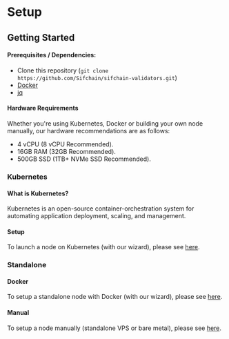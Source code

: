 # Setup

## Getting Started

#### Prerequisites / Dependencies:

- Clone this repository (`git clone https://github.com/Sifchain/sifchain-validators.git`)
- [Docker](https://www.docker.com/get-started)
- [jq](https://stedolan.github.io/jq/)

#### Hardware Requirements

Whether you're using Kubernetes, Docker or building your own node manually, our hardware recommendations are as follows:

* 4 vCPU (8 vCPU Recommended).
* 16GB RAM (32GB Recommended).
* 500GB SSD (1TB+ NVMe SSD Recommended).

### Kubernetes

#### What is Kubernetes?

Kubernetes is an open-source container-orchestration system for automating application deployment, scaling, and management.

#### Setup

To launch a node on Kubernetes (with our wizard), please see [here](https://github.com/Sifchain/sifchain-validators/tree/master/docs/nodes/setup/kubernetes.md).

### Standalone

#### Docker

To setup a standalone node with Docker (with our wizard), please see [here](https://github.com/Sifchain/sifchain-validators/tree/master/docs/nodes/setup/standalone/docker.md).

#### Manual

To setup a node manually (standalone VPS or bare metal), please see [here](https://github.com/Sifchain/sifchain-validators/tree/master/docs/nodes/setup/standalone/manual.md).
